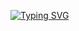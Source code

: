 <a href="https://git.io/typing-svg"><img src="https://readme-typing-svg.demolab.com?font=Fira+Code&pause=1000&color=22E4F7&center=faux&vCenter=vrai&multiline=true&width=650&height=110&lines=Hi+everyone+!+Welcome+to+my+GitHub;I%E2%80%99m+currently+working+on+became+a+backend+developper;I%E2%80%99m+learning+HTML%2C+CSS%2C+JS%2C+PHP%2C+MySQL+and+Symfony;I+look+forward+to+working+with+you+in+the+future+!" alt="Typing SVG" /></a>
